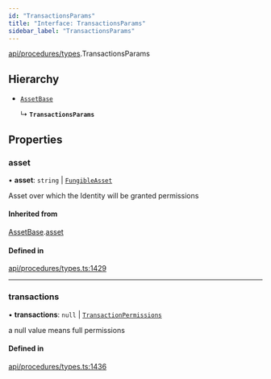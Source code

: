 ```yaml
---
id: "TransactionsParams"
title: "Interface: TransactionsParams"
sidebar_label: "TransactionsParams"
---
```


[api/procedures/types](../../../../../modules/API/Procedures/Types/Types.md).TransactionsParams

## Hierarchy

- [`AssetBase`](../AssetBase/AssetBase.md)

  ↳ **`TransactionsParams`**

## Properties

### asset

• **asset**: `string` \| [`FungibleAsset`](../../../../../classes/API/Entities/Asset/Fungible/FungibleAsset.md)

Asset over which the Identity will be granted permissions

#### Inherited from

[AssetBase](../AssetBase/AssetBase.md).[asset](../AssetBase/AssetBase.md#asset)

#### Defined in

[api/procedures/types.ts:1429](https://github.com/PolymeshAssociation/polymesh-sdk/blob/fe2e6dd1d/src/api/procedures/types.ts#L1429)

___

### transactions

• **transactions**: ``null`` \| [`TransactionPermissions`](../../../Entities/Types/TransactionPermissions/TransactionPermissions.md)

a null value means full permissions

#### Defined in

[api/procedures/types.ts:1436](https://github.com/PolymeshAssociation/polymesh-sdk/blob/fe2e6dd1d/src/api/procedures/types.ts#L1436)
